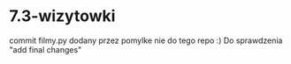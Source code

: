 # 7.3-wizytowki
commit filmy.py dodany przez pomylke nie do tego repo :)
Do sprawdzenia "add final changes"
